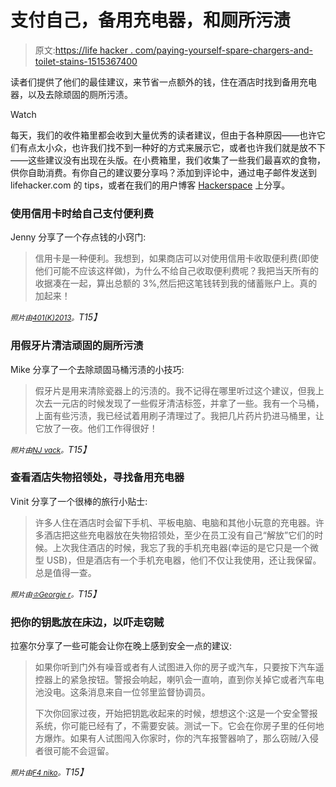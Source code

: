 # 支付自己，备用充电器，和厕所污渍

> 原文:[https://life hacker . com/paying-yourself-spare-chargers-and-toilet-stains-1515367400](https://lifehacker.com/paying-yourself-spare-chargers-and-toilet-stains-1515367400)

读者们提供了他们的最佳建议，来节省一点额外的钱，住在酒店时找到备用充电器，以及去除顽固的厕所污渍。

Watch

每天，我们的收件箱里都会收到大量优秀的读者建议，但由于各种原因——也许它们有点太小众，也许我们找不到一种好的方式来展示它，或者也许我们就是放不下——这些建议没有出现在头版。在小费箱里，我们收集了一些我们最喜欢的食物，供你自助消费。有你自己的建议要分享吗？添加到评论中，通过电子邮件发送到 lifehacker.com 的 tips，或者在我们的用户博客 [Hackerspace](http://hackerspace.lifehacker.com) 上分享。

### 使用信用卡时给自己支付便利费

Jenny 分享了一个存点钱的小窍门:

> 信用卡是一种便利。我想到，如果商店可以对使用信用卡收取便利费(即使他们可能不应该这样做)，为什么不给自己收取便利费呢？我把当天所有的收据凑在一起，算出总额的 3%,然后把这笔钱转到我的储蓄账户上。真的加起来！

*<small>照片由</small>*[*<small>401(K)2013</small>*](https://secure.flickr.com/photos/68751915@N05/6280507539/sizes/z/in/photostream/)*<small>。</small>T15】*

### 用假牙片清洁顽固的厕所污渍

Mike 分享了一个去除顽固马桶污渍的小技巧:

> 假牙片是用来清除瓷器上的污渍的。我不记得在哪里听过这个建议，但我上次去一元店的时候发现了一些假牙清洁标签，并拿了一些。我有一个马桶，上面有些污渍，我已经试着用刷子清理过了。我把几片药片扔进马桶里，让它放了一夜。他们工作得很好！

*<small>照片由</small>*[*<small>NJ vack</small>*](https://secure.flickr.com/photos/njvack/144885956/sizes/z/in/photostream/)*<small>。</small>T15】*

### 查看酒店失物招领处，寻找备用充电器

Vinit 分享了一个很棒的旅行小贴士:

> 许多人住在酒店时会留下手机、平板电脑、电脑和其他小玩意的充电器。许多酒店把这些充电器放在失物招领处，至少在员工没有自己“解放”它们的时候。上次我住酒店的时候，我忘了我的手机充电器(幸运的是它只是一个微型 USB)，但是酒店有一个手机充电器，他们不仅让我使用，还让我保留。总是值得一查。

*<small>照片由</small>*[*<small>♔Georgie r</small>*](https://secure.flickr.com/photos/funfilledgeorgie/9189045169/sizes/z/in/photostream/)*<small>。</small>T15】*

### 把你的钥匙放在床边，以吓走窃贼

拉塞尔分享了一些可能会让你在晚上感到安全一点的建议:

> 如果你听到门外有噪音或者有人试图进入你的房子或汽车，只要按下汽车遥控器上的紧急按钮。警报会响起，喇叭会一直响，直到你关掉它或者汽车电池没电。这条消息来自一位邻里监督协调员。
> 
> 下次你回家过夜，开始把钥匙收起来的时候，想想这个:这是一个安全警报系统，你可能已经有了，不需要安装。测试一下。它会在你房子里的任何地方爆炸。如果有人试图闯入你家时，你的汽车报警器响了，那么窃贼/入侵者很可能不会逗留。

*<small>照片由</small>*[*<small>F4 niko</small>*](https://secure.flickr.com/photos/f4niko/7032193665/sizes/z/in/photostream/)*<small>。</small>T15】*